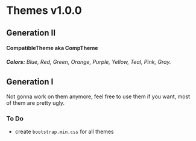 # Themes v1.0.0

## Generation II
#### CompatibleTheme aka CompTheme
###### **Colors:** Blue, Red, Green, Orange, Purple, Yellow, Teal, Pink, Gray. 

## Generation I
Not gonna work on them anymore, feel free to use them if you want, most of them are pretty ugly.


### To Do
- create ```bootstrap.min.css``` for all themes

